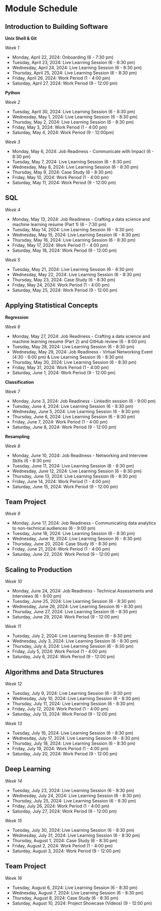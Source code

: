 # Module Schedule

## Introduction to Building Software
**Unix Shell & Git**

*Week 1*
  - Monday, April 22, 2024: Onboarding (6 - 7:30 pm)
  - Tuesday, April 23, 2024: Live Learning Session (6 - 8:30 pm)
  - Wednesday, April 24, 2024: Live Learning Session (6 - 8:30 pm)
  - Thursday, April 25, 2024: Live Learning Session (6 - 8:30 pm)
  - Friday, April 26, 2024: Work Period (1 - 4:00 pm)
  - Saturday, April 27, 2024: Work Period (9 - 12:00 pm)

**Python** 

*Week 2*

- Tuesday, April 30, 2024: Live Learning Session (6 - 8:30 pm)
- Wednesday, May 1, 2024: Live Learning Session (6 - 8:30 pm)
- Thursday, May 2, 2024: Live Learning Session (6 - 8:30 pm)
- Friday, May 3, 2024: Work Period (1 - 4:00 pm)
- Saturday, May 4, 2024: Work Period (9 - 12:00pm)

*Week 3*
- Monday, May 6, 2024: Job Readiness - Communicate with Impact (6 - 8:30 pm) 
- Tuesday, May 7, 2024: Live Learning Session (6 - 8:30 pm)
- Wednesday, May 8, 2024: Live Learning Session (6 - 8:30 pm)
- Thursday, May 9, 2024: Case Study (6 - 8:30 pm)
- Friday, May 10, 2024: Work Period (1 - 4:00 pm)
- Saturday, May 11, 2024: Work Period (9 - 12:00 pm)

## SQL
*Week 4*
- Monday, May 13, 2024: Job Readiness - Crafting a data science and machine learning resume (Part 1) (6 - 7:30 pm)
- Tuesday, May 14, 2024: Live Learning Session (6 - 8:30 pm)
- Wednesday, May 15, 2024: Live Learning Session (6 - 8:30 pm)
- Thursday, May 16, 2024: Live Learning Session (6 - 8:30 pm)
- Friday, May 17, 2024: Work Period (1 - 4:00 pm)
- Saturday, May 18, 2024: Work Period (9 - 12:00 pm)

*Week 5*
- Tuesday, May 21, 2024: Live Learning Session (6 - 8:30 pm)
- Wednesday, May 22, 2024: Live Learning Session (6 - 8:30 pm)
- Thursday, May 23, 2024: Case Study (6 - 8:30 pm)
- Friday, May 24, 2024: Work Period (1 - 4:00 pm)
- Saturday, May 25, 2024: Work Period (9 - 12:00 pm)

## Applying Statistical Concepts
**Regression**

*Week 6*
- Monday, May 27, 2024: Job Readiness - Crafting a data science and machine learning resume (Part 2) and GitHub review (6 - 8:00 pm) 
- Tuesday, May 28, 2024: Live Learning Session (6 - 8:30 pm)
- Wednesday, May 29, 2024: Job Readiness - Virtual Networking Event (4:30 - 6:00 pm) & Live Learning Session (6 - 8:30 pm)
- Thursday, May 30, 2024: Live Learning Session (6 - 8:30 pm)
- Friday, May 31, 2024: Work Period (1 - 4:00 pm)
- Saturday, June 1, 2024: Work Period (9 - 12:00 pm)



**Classification**

*Week 7*
- Monday, June 3, 2024: Job Readiness - LinkedIn session (6 - 9:00 pm) 
- Tuesday, June 4, 2024: Live Learning Session (6 - 8:30 pm)
- Wednesday, June 5, 2024: Live Learning Session (6 - 8:30 pm)
- Thursday, June 6, 2024: Live Learning Session (6 - 8:30 pm)
- Friday, June 7, 2024: Work Period (1 - 4:00 pm)
- Saturday, June 8, 2024: Work Period (9 - 12:00 pm)



**Resampling**

*Week 8*
- Monday, June 10, 2024: Job Readiness - Networking and Interview Skills (6 - 8:30 pm) 
- Tuesday, June 11, 2024: Live Learning Session (6 - 8:30 pm)
- Wednesday, June 12, 2024: Live Learning Session (6 - 8:30 pm)
- Thursday, June 13, 2024: Live Learning Session (6 - 8:30 pm)
- Friday, June 14, 2024: Work Period (1 - 4:00 pm)
- Saturday, June 15, 2024: Work Period (9 - 12:00 pm)

## Team Project
*Week 9*
- Monday, June 17, 2024: Job Readiness - Communicating data analytics to non-technical audiences (6 - 9:00 pm) 
- Tuesday, June 18, 2024: Live Learning Session (6 - 8:30 pm)
- Wednesday, June 19, 2024: Live Learning Session (6 - 8:30 pm)
- Thursday, June 20, 2024: Case Study (6 - 8:30 pm)
- Friday, June 21, 2024: Work Period (1 - 4:00 pm)
- Saturday, June 22, 2024: Work Period (9 - 12:00 pm)

## Scaling to Production
*Week 10*

- Monday, June 24, 2024: Job Readiness - Technical Assessments and Interviews (6 - 9:00 pm) 
- Tuesday, June 25, 2024: Live Learning Session (6 - 8:30 pm)
- Wednesday, June 26, 2024: Live Learning Session (6 - 8:30 pm)
- Thursday, June 27, 2024: Live Learning Session (6 - 8:30 pm)
- Saturday, June 29, 2024: Work Period (9 - 12:00 pm)

*Week 11*

- Tuesday, July 2, 2024: Live Learning Session (6 - 8:30 pm)
- Wednesday, July 3, 2024: Live Learning Session (6 - 8:30 pm)
- Thursday, July 4, 2024: Live Learning Session (6 - 8:30 pm)
- Friday, July 5, 2024: Work Period (1 - 4:00 pm)
- Saturday, July 6, 2024: Work Period (9 - 12:00 pm)

## Algorithms and Data Structures

*Week 12*

- Tuesday, July 9, 2024: Live Learning Session (6 - 8:30 pm)
- Wednesday, July 10, 2024: Live Learning Session (6 - 8:30 pm)
- Thursday, July 11, 2024: Live Learning Session (6 - 8:30 pm)
- Friday, July 12, 2024: Work Period (1 - 4:00 pm)
- Saturday, July 13, 2024: Work Period (9 - 12:00 pm)

*Week 13*

- Tuesday, July 16, 2024: Live Learning Session (6 - 8:30 pm)
- Wednesday, July 17, 2024: Live Learning Session (6 - 8:30 pm)
- Thursday, July 18, 2024: Live Learning Session (6 - 8:30 pm)
- Friday, July 19, 2024: Work Period (1 - 4:00 pm)
- Saturday, July 20, 2024: Work Period (9 - 12:00 pm)

## Deep Learning
*Week 14*

- Tuesday, July 23, 2024: Live Learning Session (6 - 8:30 pm)
- Wednesday, July 24, 2024: Live Learning Session (6 - 8:30 pm)
- Thursday, July 25, 2024: Live Learning Session (6 - 8:30 pm)
- Friday, July 26, 2024: Work Period (1 - 4:00 pm)
- Saturday, July 27, 2024: Work Period (9 - 12:00 pm)

*Week 15*

- Tuesday, July 30, 2024: Live Learning Session (6 - 8:30 pm)
- Wednesday, July 31, 2024: Live Learning Session (6 - 8:30 pm)
- Thursday, August 1, 2024: Case Study (6 - 8:30 pm)
- Friday, August 2, 2024: Work Period (1 - 4:00 pm)
- Saturday, August 3, 2024: Work Period (9 - 12:00 pm)

## Team Project
*Week 16*
- Tuesday, August 6, 2024: Live Learning Session (6 - 8:30 pm)
- Wednesday, August 7, 2024: Live Learning Session (6 - 8:30 pm)
- Thursday, August 8, 2024: Case Study (6 - 8:30 pm)
- Saturday, August 10, 2024: Project Showcase (Videos) (9 - 12:00 pm)

